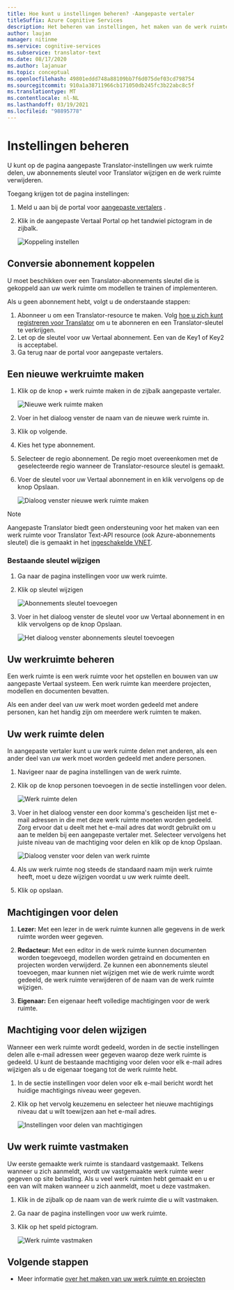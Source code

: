 ```yaml
---
title: Hoe kunt u instellingen beheren? -Aangepaste vertaler
titleSuffix: Azure Cognitive Services
description: Het beheren van instellingen, het maken van de werk ruimte, het delen van de werk ruimte en het beheren van de abonnements sleutel in Custom Translator.
author: laujan
manager: nitinme
ms.service: cognitive-services
ms.subservice: translator-text
ms.date: 08/17/2020
ms.author: lajanuar
ms.topic: conceptual
ms.openlocfilehash: 49801eddd748a88109bb7f6d075def03cd798754
ms.sourcegitcommit: 910a1a38711966cb171050db245fc3b22abc8c5f
ms.translationtype: MT
ms.contentlocale: nl-NL
ms.lasthandoff: 03/19/2021
ms.locfileid: "98895778"
---
```

# <a name="how-to-manage-settings"></a>Instellingen beheren

U kunt op de pagina aangepaste Translator-instellingen uw werk ruimte delen, uw abonnements sleutel voor Translator wijzigen en de werk ruimte verwijderen.

Toegang krijgen tot de pagina instellingen:

1. Meld u aan bij de portal voor [aangepaste vertalers](https://portal.customtranslator.azure.ai/) .
2. Klik in de aangepaste Vertaal Portal op het tandwiel pictogram in de zijbalk.

    ![Koppeling instellen](media/how-to/how-to-settings.png)

## <a name="associating-translator-subscription"></a>Conversie abonnement koppelen

U moet beschikken over een Translator-abonnements sleutel die is gekoppeld aan uw werk ruimte om modellen te trainen of implementeren.

Als u geen abonnement hebt, volgt u de onderstaande stappen:

1. Abonneer u om een Translator-resource te maken. Volg [hoe u zich kunt registreren voor Translator](../translator-how-to-signup.md) om u te abonneren en een Translator-sleutel te verkrijgen.
2. Let op de sleutel voor uw Vertaal abonnement. Een van de Key1 of Key2 is acceptabel.
3. Ga terug naar de portal voor aangepaste vertalers.

## <a name="create-a-new-workspace"></a>Een nieuwe werkruimte maken

1. Klik op de knop + werk ruimte maken in de zijbalk aangepaste vertaler.

    ![Nieuwe werk ruimte maken](media/how-to/create-new-workspace.png)

2. Voer in het dialoog venster de naam van de nieuwe werk ruimte in.
3. Klik op volgende.
4. Kies het type abonnement.
5. Selecteer de regio abonnement. De regio moet overeenkomen met de geselecteerde regio wanneer de Translator-resource sleutel is gemaakt.
6. Voer de sleutel voor uw Vertaal abonnement in en klik vervolgens op de knop Opslaan.

    ![Dialoog venster nieuwe werk ruimte maken](media/how-to/create-new-workspace-dialog.png)

>[!Note]
>Aangepaste Translator biedt geen ondersteuning voor het maken van een werk ruimte voor Translator Text-API resource (ook Azure-abonnements sleutel) die is gemaakt in het [ingeschakelde VNET](../../../api-management/api-management-using-with-vnet.md).

### <a name="modify-existing-key"></a>Bestaande sleutel wijzigen

1. Ga naar de pagina instellingen voor uw werk ruimte.
2. Klik op sleutel wijzigen

    ![Abonnements sleutel toevoegen](media/how-to/how-to-add-subscription-key.png)

3. Voer in het dialoog venster de sleutel voor uw Vertaal abonnement in en klik vervolgens op de knop Opslaan.

    ![Het dialoog venster abonnements sleutel toevoegen](media/how-to/how-to-add-subscription-key-dialog.png)

## <a name="manage-your-workspace"></a>Uw werkruimte beheren

Een werk ruimte is een werk ruimte voor het opstellen en bouwen van uw aangepaste Vertaal systeem. Een werk ruimte kan meerdere projecten, modellen en documenten bevatten.

Als een ander deel van uw werk moet worden gedeeld met andere personen, kan het handig zijn om meerdere werk ruimten te maken.

## <a name="share-your-workspace"></a>Uw werk ruimte delen

In aangepaste vertaler kunt u uw werk ruimte delen met anderen, als een ander deel van uw werk moet worden gedeeld met andere personen.

1. Navigeer naar de pagina instellingen van de werk ruimte.
2. Klik op de knop personen toevoegen in de sectie instellingen voor delen.

    ![Werk ruimte delen](media/how-to/share-workspace.png)

3. Voer in het dialoog venster een door komma's gescheiden lijst met e-mail adressen in die met deze werk ruimte moeten worden gedeeld. Zorg ervoor dat u deelt met het e-mail adres dat wordt gebruikt om u aan te melden bij een aangepaste vertaler met. Selecteer vervolgens het juiste niveau van de machtiging voor delen en klik op de knop Opslaan.

    ![Dialoog venster voor delen van werk ruimte](media/how-to/share-workspace-dialog.png)

4. Als uw werk ruimte nog steeds de standaard naam mijn werk ruimte heeft, moet u deze wijzigen voordat u uw werk ruimte deelt.
5. Klik op opslaan.

## <a name="sharing-permissions"></a>Machtigingen voor delen

1. **Lezer:** Met een lezer in de werk ruimte kunnen alle gegevens in de werk ruimte worden weer gegeven.

2. **Redacteur:** Met een editor in de werk ruimte kunnen documenten worden toegevoegd, modellen worden getraind en documenten en projecten worden verwijderd. Ze kunnen een abonnements sleutel toevoegen, maar kunnen niet wijzigen met wie de werk ruimte wordt gedeeld, de werk ruimte verwijderen of de naam van de werk ruimte wijzigen.

3. **Eigenaar:** Een eigenaar heeft volledige machtigingen voor de werk ruimte.

## <a name="change-sharing-permission"></a>Machtiging voor delen wijzigen

Wanneer een werk ruimte wordt gedeeld, worden in de sectie instellingen delen alle e-mail adressen weer gegeven waarop deze werk ruimte is gedeeld. U kunt de bestaande machtiging voor delen voor elk e-mail adres wijzigen als u de eigenaar toegang tot de werk ruimte hebt.

1. In de sectie instellingen voor delen voor elk e-mail bericht wordt het huidige machtigings niveau weer gegeven.

2. Klik op het vervolg keuzemenu en selecteer het nieuwe machtigings niveau dat u wilt toewijzen aan het e-mail adres.

    ![Instellingen voor delen van machtigingen](media/how-to/sharing-permission-settings.png)

## <a name="pin-your-workspace"></a>Uw werk ruimte vastmaken

Uw eerste gemaakte werk ruimte is standaard vastgemaakt. Telkens wanneer u zich aanmeldt, wordt uw vastgemaakte werk ruimte weer gegeven op site belasting. Als u veel werk ruimten hebt gemaakt en u er een van wilt maken wanneer u zich aanmeldt, moet u deze vastmaken.

1. Klik in de zijbalk op de naam van de werk ruimte die u wilt vastmaken.
2. Ga naar de pagina instellingen voor uw werk ruimte.
3. Klik op het speld pictogram.

    ![Werk ruimte vastmaken](media/how-to/how-to-pin-workspace.png)

## <a name="next-steps"></a>Volgende stappen

- Meer informatie [over het maken van uw werk ruimte en projecten](workspace-and-project.md)